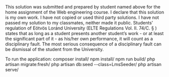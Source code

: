 <Name Nguyen Anh Duc>
<Neptun AF5T8D>
This solution was submitted and prepared by student named above for the home assignment of the Web engineering course.
I declare that this solution is my own work.
I have not copied or used third party solutions.
I have not passed my solution to my classmates, neither made it public.
Students’ regulation of Eötvös Loránd University (ELTE Regulations Vol. II. 74/C. § ) states that as long as a student presents another student’s work - or at least the significant part of it - as his/her own performance, it will count as a disciplinary fault. The most serious consequence of a disciplinary fault can be dismissal of the student from the University.

To run the application:
composer install/
npm install/
npm run build/
php artisan migrate:fresh/
php artisan db:seed --class=LmsSeeder/
php artisan serve/
